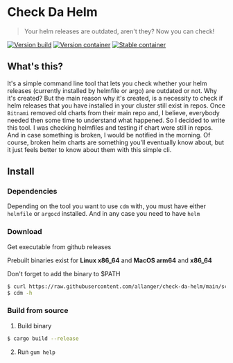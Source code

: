 # Check Da Helm
> Your helm releases are outdated, aren't they? Now you can check!

[![Version build](https://github.com/allanger/check-da-helm/actions/workflows/build-version.yaml/badge.svg)](https://github.com/allanger/check-da-helm/actions/workflows/build-version.yaml)
[![Version container](https://github.com/allanger/check-da-helm/actions/workflows/container-version.yaml/badge.svg)](https://github.com/allanger/check-da-helm/actions/workflows/container-version.yaml)
[![Stable container](https://github.com/allanger/check-da-helm/actions/workflows/container-stable.yaml/badge.svg)](https://github.com/allanger/check-da-helm/actions/workflows/container-stable.yaml)

## What's this?
It's a simple command line tool that lets you check whether your helm releases (currently installed by helmfile or argo) are outdated or not. Why it's created? But the main reason why it's created, is a necessity to check if helm releases that you have installed in your cluster still exist in repos. Once `Bitnami` removed old charts from their main repo and, I believe, everybody needed then some time to understand what happened. So I decided to write this tool. I was checking helmfiles and testing if chart were still in repos. And in case something is broken, I would be notified in the morning. Of course, broken helm charts are something you'll eventually know about, but it just feels better to know about them with this simple cli.

## Install 
### Dependencies
Depending on the tool you want to use `cdm` with, you must have either `helmfile` or `argocd` installed. And in any case you need to have `helm`

### Download 

Get executable from github releases

Prebuilt binaries exist for **Linux x86_64** and **MacOS arm64** and **x86_64**

Don't forget to add the binary to $PATH
```BASH
$ curl https://raw.githubusercontent.com/allanger/check-da-helm/main/scripts/download_cdm.sh | bash
$ cdm -h
```

### Build from source
1. Build binary
```BASH
$ cargo build --release
``` 
2. Run `gum help`

